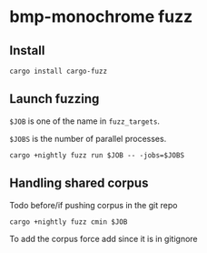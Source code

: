 # bmp-monochrome fuzz

## Install

```
cargo install cargo-fuzz
```

## Launch fuzzing

`$JOB` is one of the name in `fuzz_targets`.

`$JOBS` is the number of parallel processes.

```
cargo +nightly fuzz run $JOB -- -jobs=$JOBS
```

## Handling shared corpus

Todo before/if pushing corpus in the git repo

```
cargo +nightly fuzz cmin $JOB
```

To add the corpus force add since it is in gitignore
